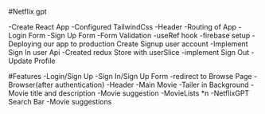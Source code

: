 #Netflix gpt

-Create React App
-Configured TailwindCss
-Header
-Routing of App
-Login Form
-Sign Up Form
-Form Validation
-useRef hook
-firebase setup
-Deploying our app to production
Create Signup user account
-Implement Sign In user Api
-Created redux Store with userSlice
-implement Sign Out
-Update Profile

#Features
-Login/Sign Up
-Sign In/Sign Up Form
-redirect to Browse Page
-Browser(after authentication)
-Header
-Main Movie
-Tailer in Background
-Movie title and description
-Movie suggestion
-MovieLists \*n
-NetflixGPT
Search Bar
-Movie suggestions
